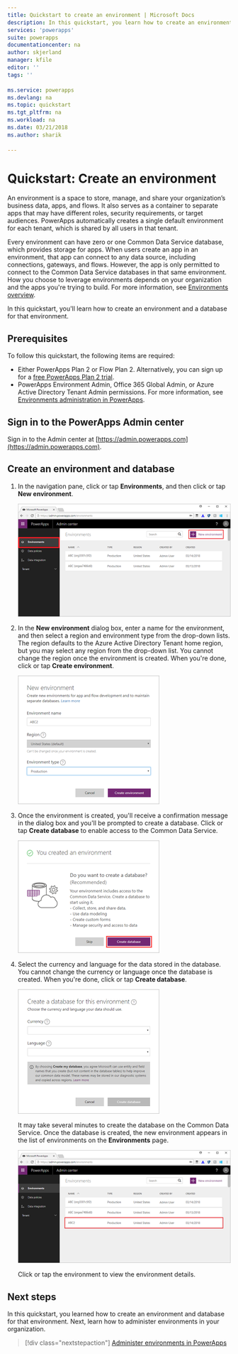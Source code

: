```yaml
---
title: Quickstart to create an environment | Microsoft Docs
description: In this quickstart, you learn how to create an environment
services: 'powerapps'
suite: powerapps
documentationcenter: na
author: skjerland
manager: kfile
editor: ''
tags: ''

ms.service: powerapps
ms.devlang: na
ms.topic: quickstart
ms.tgt_pltfrm: na
ms.workload: na
ms.date: 03/21/2018
ms.author: sharik

---
```

# Quickstart: Create an environment
An environment is a space to store, manage, and share your organization’s business data, apps, and flows. It also serves as a container to separate apps that may have different roles, security requirements, or target audiences. PowerApps automatically creates a single default environment for each tenant, which is shared by all users in that tenant.

Every environment can have zero or one Common Data Service database, which provides storage for apps. When users create an app in an environment, that app can connect to any data source, including connections, gateways, and flows. However, the app is only permitted to connect to the Common Data Service databases in that same environment. How you choose to leverage environments depends on your organization and the apps you're trying to build. For more information, see [Environments overview](environments-overview.md).

In this quickstart, you'll learn how to create an environment and a database for that environment.

## Prerequisites
 To follow this quickstart, the following items are required:
 * Either PowerApps Plan 2 or Flow Plan 2. Alternatively, you can sign up for a [free PowerApps Plan 2 trial](https://web.powerapps.com/signup?redirect=marketing&email=).
 * PowerApps Environment Admin, Office 365 Global Admin, or Azure Active Directory Tenant Admin permissions. For more information, see [Environments administration in PowerApps](environments-administration.md).

## Sign in to the PowerApps Admin center
Sign in to the Admin center at [https://admin.powerapps.com](https://admin.powerapps.com).

## Create an environment and database
1. In the navigation pane, click or tap **Environments**, and then click or tap **New environment**.

    ![File and Share](./media/create-environment/new-environment.png)
2. In the **New environment** dialog box, enter a name for the environment, and then select a region and environment type from the drop-down lists. The region  defaults to the Azure Active Directory Tenant home region, but you may select any region from the drop-down list. You cannot change the region once the environment is created. When you're done, click or tap **Create environment**.

    ![File and Share](./media/create-environment/new-environment-dialog.png)
3. Once the environment is created, you'll receive a confirmation message in the dialog box and you'll be prompted to create a database. Click or tap **Create database** to enable access to the Common Data Service.

    ![File and Share](./media/create-environment/create-database-dialog.png)
4. Select the currency and language for the data stored in the database. You cannot change the currency or language once the database is created. When you're done, click or tap **Create database**.

    ![File and Share](./media/create-environment/create-database-dialog2.png)

    It may take several minutes to create the database on the Common Data Service. Once the database is created, the new environment appears in the list of environments on the **Environments** page.

    ![File and Share](./media/create-environment/new-environment-created.png)

    Click or tap the environment to view the environment details.

## Next steps
In this quickstart, you learned how to create an environment and database for that environment. Next, learn how to administer environments in your organization.

> [!div class="nextstepaction"]
> [Administer environments in PowerApps](environments-administration.md)
